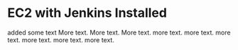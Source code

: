 # EC2 with Jenkins Installed
added some text
More text. 
More text. 
More text. 
more text. 
more text. 
more text. 
more text. 
more text. 
more text. 
